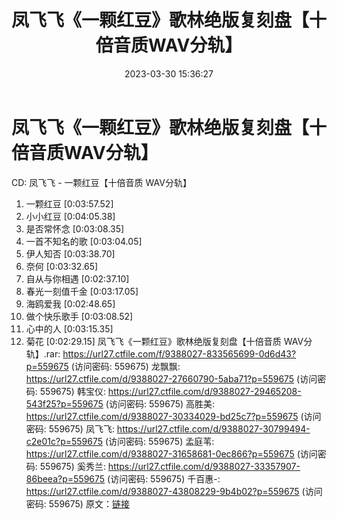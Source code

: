 ﻿---
title: 凤飞飞《一颗红豆》歌林绝版复刻盘【十倍音质WAV分轨】
date: 2023-03-30 15:36:27
categories: WAV车载音乐、镜像
tags: 华语中文
---
# 凤飞飞《一颗红豆》歌林绝版复刻盘【十倍音质WAV分轨】

CD: 凤飞飞 - 一颗红豆【十倍音质 WAV分轨】
01. 一颗红豆 [0:03:57.52]
02. 小小红豆 [0:04:05.38]
03. 是否常怀念 [0:03:08.35]
04. 一首不知名的歌 [0:03:04.05]
05. 伊人知否 [0:03:38.70]
06. 奈何 [0:03:32.65]
07. 自从与你相遇 [0:02:37.10]
08. 春光一刻值千金 [0:03:17.05]
09. 海鸥爱我 [0:02:48.65]
10. 做个快乐歌手 [0:03:08.52]
11. 心中的人 [0:03:15.35]
12. 菊花 [0:02:29.15]
凤飞飞《一颗红豆》歌林绝版复刻盘【十倍音质 WAV分轨】.rar: https://url27.ctfile.com/f/9388027-833565699-0d6d43?p=559675
(访问密码: 559675)
龙飘飘: https://url27.ctfile.com/d/9388027-27660790-5aba71?p=559675
(访问密码: 559675)
韩宝仪: https://url27.ctfile.com/d/9388027-29465208-543f25?p=559675
(访问密码: 559675)
高胜美: https://url27.ctfile.com/d/9388027-30334029-bd25c7?p=559675
(访问密码: 559675)
凤飞飞: https://url27.ctfile.com/d/9388027-30799494-c2e01c?p=559675
(访问密码: 559675)
孟庭苇: https://url27.ctfile.com/d/9388027-31658681-0ec866?p=559675
(访问密码: 559675)
奚秀兰: https://url27.ctfile.com/d/9388027-33357907-86beea?p=559675
(访问密码: 559675)
千百惠-: https://url27.ctfile.com/d/9388027-43808229-9b4b02?p=559675
(访问密码: 559675)
原文：[链接](https://blog.sina.com.cn/s/blog_1647c7e760103117u.html)